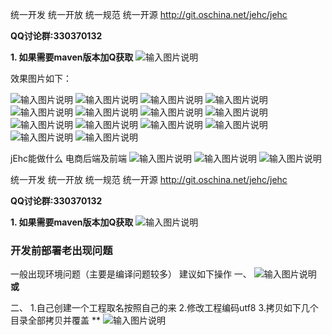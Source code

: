 
统一开发 统一开放 统一规范 统一开源
http://git.oschina.net/jehc/jehc

 **QQ讨论群:330370132** 

 **1. 如果需要maven版本加Q获取** 
![输入图片说明](https://git.oschina.net/uploads/images/2017/0927/090642_48f6f76e_1341290.png "jehcmaven.png")

效果图片如下：

![输入图片说明](https://git.oschina.net/uploads/images/2017/0915/105434_64d8b0c8_1341290.png "首页.png")
![输入图片说明](https://git.oschina.net/uploads/images/2017/0915/105453_f69181b8_1341290.png "在线设计.png")
![输入图片说明](https://git.oschina.net/uploads/images/2017/0915/105529_8cd87acf_1341290.png "用户管理.png")
![输入图片说明](https://git.oschina.net/uploads/images/2017/0915/105546_668cf2ff_1341290.png "数据权限.png")
![输入图片说明](https://git.oschina.net/uploads/images/2017/0915/105556_43d574b6_1341290.png "组织结构.png")
![输入图片说明](https://git.oschina.net/uploads/images/2017/0915/105607_03555196_1341290.png "全文检索.png")
![输入图片说明](https://git.oschina.net/uploads/images/2017/0915/105618_d38410c2_1341290.png "开发助手相关功能.png")
![输入图片说明](https://git.oschina.net/uploads/images/2017/0915/105627_173a0add_1341290.png "角色权限导入用户.png")
![输入图片说明](https://git.oschina.net/uploads/images/2017/0915/105635_b3e5dd30_1341290.png "角色权限.png")
![输入图片说明](https://git.oschina.net/uploads/images/2017/0915/105650_5ab3dfda_1341290.png "缓存.png")
![输入图片说明](https://git.oschina.net/uploads/images/2017/0915/105702_68f2686d_1341290.png "代码生成器.png")
![输入图片说明](https://git.oschina.net/uploads/images/2017/0915/105716_96298d22_1341290.png "报表.png")
![输入图片说明](https://git.oschina.net/uploads/images/2017/0915/105727_957f308e_1341290.png "操作日志.png")
![输入图片说明](https://git.oschina.net/uploads/images/2017/0915/105752_b8e98b28_1341290.png "调度器管理.png")

jEhc能做什么
电商后端及前端
![输入图片说明](https://git.oschina.net/uploads/images/2017/0915/105818_6f945e30_1341290.png "购物车.png")
![输入图片说明](https://git.oschina.net/uploads/images/2017/0915/105807_fa759437_1341290.png "订单中心.png")
![输入图片说明](https://git.oschina.net/uploads/images/2017/0915/105829_31fecdf0_1341290.png "订单中心-支付.png")

统一开发 统一开放 统一规范 统一开源
http://git.oschina.net/jehc/jehc

 **QQ讨论群:330370132** 

 **1. 如果需要maven版本加Q获取** 
![输入图片说明](https://git.oschina.net/uploads/images/2017/0927/090642_48f6f76e_1341290.png "jehcmaven.png")

### 开发前部署老出现问题 
一般出现环境问题（主要是编译问题较多）
建议如下操作
一、
![输入图片说明](https://git.oschina.net/uploads/images/2017/0903/121008_95886692_1341290.png "clean.png")
 **或** 

二、
1.自己创建一个工程取名按照自己的来
2.修改工程编码utf8
3.拷贝如下几个目录全部拷贝并覆盖
** 
![输入图片说明](https://git.oschina.net/uploads/images/2017/0819/113650_c37e551c_1341290.png "[ON1R~`4U[R90ED5CB~B(]H.png")
